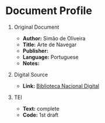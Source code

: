 # Document Profile

1. Original Document
    - **Author:** Simão de Oliveira
    - **Title:** Arte de Navegar
    - **Publisher:** 
    - **Language:** Portuguese
    - **Notes:** 

2. Digital Source
    - **Link:** [Biblioteca Nacional Digital](http://purl.pt/20845)

3. TEI
    - **Text:** complete
    - **Code:** 1st draft 
